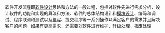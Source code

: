 软件开发流程即[软件设计](https://baike.baidu.com/item/软件设计)思路和方法的一般过程，包括对软件先进行需求分析，设计软件的功能和实现的算法和方法、软件的总体结构设计和[模块设计](https://baike.baidu.com/item/模块设计/4815800)、编码和调试、程序联调和测试以及[编写](https://baike.baidu.com/item/编写/1517598)、提交程序等一系列操作以满足客户的需求并且解决客户的问题，如果有更高需求，还需要对软件进行维护、升级处理，报废处理

